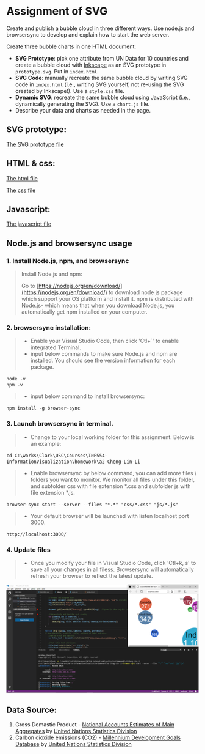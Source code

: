 # Assignment of SVG

Create and publish a bubble cloud in three different ways. Use node.js and browsersync to develop and explain how to start the web server. 

Create three bubble charts in one HTML document:
* **SVG Prototype**: pick one attribute from UN Data for 10 countries and create a bubble cloud with [Inkscape](http://www.inkscape.org) as an SVG prototype in `prototype.svg`. Put in `index.html`.
* **SVG Code**: manually recreate the same bubble cloud by writing SVG code in `index.html` (i.e., writing SVG yourself, not re-using the SVG created by Inkscape!). Use a `style.css` file.
* **Dynamic SVG**: recreate the same bubble cloud using JavaScript (i.e., dynamically generating the SVG). Use a `chart.js` file.
* Describe your data and charts as needed in the page.


## SVG prototype:
[The SVG prototype file](https://github.com/INF554Fall17/a2-Cheng-Lin-Li/blob/master/prototype.svg?short_path=a9581bf)

## HTML & css:
[The html file](https://github.com/INF554Fall17/a2-Cheng-Lin-Li/blob/master/index.html)

[The css file](https://github.com/INF554Fall17/a2-Cheng-Lin-Li/blob/master/css/style.css)

## Javascript:
[The javascript file](https://github.com/INF554Fall17/a2-Cheng-Lin-Li/blob/master/js/chart.js)

## Node.js and browsersync usage

### 1. Install Node.js, npm, and browsersync

>Install Node.js and npm:
>
>Go to [https://nodejs.org/en/download/](https://nodejs.org/en/download/) to download node js package which support your OS platform and install it. npm is distributed with Node.js- which means that when you download Node.js, you automatically get npm installed on your computer.

### 2. browsersync installation:
>
> * Enable your Visual Studio Code, then click 'Ctl+`' to enable integrated Terminal.
> * input below commands to make sure Node.js and npm are installed. You should see the version information for each package.
```
node -v
npm -v
```
> * input below command to install browsersync:
```
npm install -g browser-sync
```
### 3. Launch browsersync in terminal.
> * Change to your local working folder for this assignment. Below is an example:
```
cd C:\works\Clark\USC\Courses\INF554-InformationVisualization\homework\a2-Cheng-Lin-Li
```
> * Enable browsersync by below command, you can add more files / folders you want to monitor. We monitor all files under this folder, and subfolder css with file extension *.css and subfolder js with file extension *.js.
```
browser-sync start --server --files "*.*" "css/*.css" "js/*.js"
```
> * Your default browser will be launched with listen localhost port 3000.
```
http://localhost:3000/
```
### 4. Update files
> * Once you modify your file in Visual Studio Code, click 'Ctl+k, s' to save all your changes in all filess. Browsersync will automatically refresh your browser to reflect the latest update.

![Node.js and browsersync usage screenshoot for reference.](image/screenshoot.png "Model Architecture")

## Data Source:
1. Gross Domastic Product - [National Accounts Estimates of Main Aggregates](http://data.un.org/Data.aspx?d=SNAAMA&f=grID%3a101%3bcurrID%3aUSD%3bpcFlag%3a0%3bitID%3a9) by [United Nations Statistics Division](https://unstats.un.org/home/)
2. Carbon dioxide emissions (CO2) - [Millennium Development Goals Database](http://data.un.org/Data.aspx?q=CO2&d=MDG&f=seriesRowID%3a749#MDG) by [United Nations Statistics Division](https://unstats.un.org/home/)
